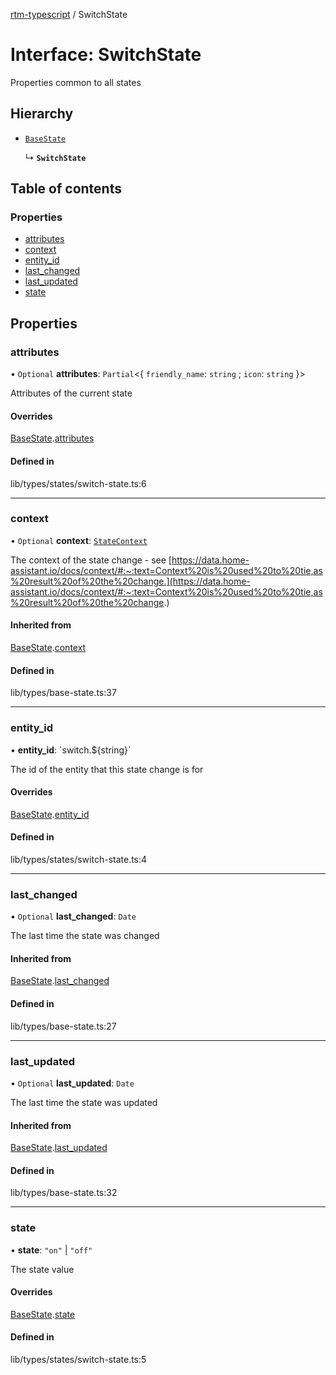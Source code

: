 [rtm-typescript](../README.md) / SwitchState

# Interface: SwitchState

Properties common to all states

## Hierarchy

- [`BaseState`](BaseState.md)

  ↳ **`SwitchState`**

## Table of contents

### Properties

- [attributes](SwitchState.md#attributes)
- [context](SwitchState.md#context)
- [entity\_id](SwitchState.md#entity_id)
- [last\_changed](SwitchState.md#last_changed)
- [last\_updated](SwitchState.md#last_updated)
- [state](SwitchState.md#state)

## Properties

### attributes

• `Optional` **attributes**: `Partial`\<\{ `friendly_name`: `string` ; `icon`: `string`  }\>

Attributes of the current state

#### Overrides

[BaseState](BaseState.md).[attributes](BaseState.md#attributes)

#### Defined in

lib/types/states/switch-state.ts:6

___

### context

• `Optional` **context**: [`StateContext`](StateContext.md)

The context of the state change - see [https://data.home-assistant.io/docs/context/#:~:text=Context%20is%20used%20to%20tie,as%20result%20of%20the%20change.](https://data.home-assistant.io/docs/context/#:~:text=Context%20is%20used%20to%20tie,as%20result%20of%20the%20change.)

#### Inherited from

[BaseState](BaseState.md).[context](BaseState.md#context)

#### Defined in

lib/types/base-state.ts:37

___

### entity\_id

• **entity\_id**: \`switch.$\{string}\`

The id of the entity that this state change is for

#### Overrides

[BaseState](BaseState.md).[entity_id](BaseState.md#entity_id)

#### Defined in

lib/types/states/switch-state.ts:4

___

### last\_changed

• `Optional` **last\_changed**: `Date`

The last time the state was changed

#### Inherited from

[BaseState](BaseState.md).[last_changed](BaseState.md#last_changed)

#### Defined in

lib/types/base-state.ts:27

___

### last\_updated

• `Optional` **last\_updated**: `Date`

The last time the state was updated

#### Inherited from

[BaseState](BaseState.md).[last_updated](BaseState.md#last_updated)

#### Defined in

lib/types/base-state.ts:32

___

### state

• **state**: ``"on"`` \| ``"off"``

The state value

#### Overrides

[BaseState](BaseState.md).[state](BaseState.md#state)

#### Defined in

lib/types/states/switch-state.ts:5
